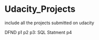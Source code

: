 # Udacity_Projects
include all the projects submitted on udacity 


DFND 
p1
p2
p3: SQL Statment 
p4
